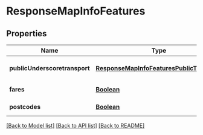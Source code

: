 # ResponseMapInfoFeatures
## Properties

Name | Type | Description | Notes
------------ | ------------- | ------------- | -------------
**publicUnderscoretransport** | [**ResponseMapInfoFeaturesPublicTransport**](ResponseMapInfoFeaturesPublicTransport.md) |  | [optional] [default to null]
**fares** | [**Boolean**](boolean.md) |  | [default to null]
**postcodes** | [**Boolean**](boolean.md) |  | [default to null]

[[Back to Model list]](../README.md#documentation-for-models) [[Back to API list]](../README.md#documentation-for-api-endpoints) [[Back to README]](../README.md)

